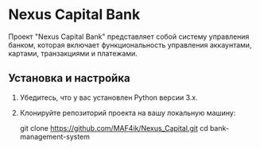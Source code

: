 # Nexus Capital Bank

Проект "Nexus Capital Bank" представляет собой систему управления банком, которая включает функциональность управления аккаунтами, картами, транзакциями и платежами.

## Установка и настройка

1. Убедитесь, что у вас установлен Python версии 3.x.

2. Клонируйте репозиторий проекта на вашу локальную машину:
    
   git clone https://github.com/MAF4ik/Nexus_Capital.git
   cd bank-management-system
